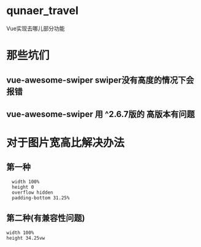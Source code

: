 # qunaer_travel
Vue实现去哪儿部分功能

# 那些坑们
## vue-awesome-swiper swiper没有高度的情况下会报错
## vue-awesome-swiper 用 ^2.6.7版的 高版本有问题

# 对于图片宽高比解决办法
## 第一种
```
  width 100%
  height 0
  overflow hidden
  padding-bottom 31.25%
```
## 第二种(有兼容性问题)
```
width 100%
height 34.25vw
```